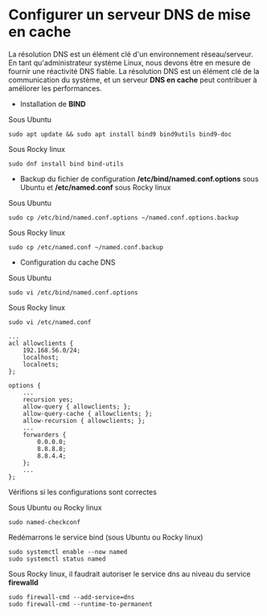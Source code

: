 # Configurer un serveur DNS de mise en cache

La résolution DNS est un élément clé d'un environnement réseau/serveur. En tant qu'administrateur système Linux, nous devons être en mesure de fournir une réactivité DNS fiable. La résolution DNS est un élément clé de la communication du système, et un serveur **DNS en cache** peut contribuer à améliorer les performances.

- Installation de **BIND**

Sous Ubuntu

```
sudo apt update && sudo apt install bind9 bind9utils bind9-doc
```

Sous Rocky linux

```
sudo dnf install bind bind-utils
```

- Backup du fichier de configuration **/etc/bind/named.conf.options** sous Ubuntu et **/etc/named.conf** sous Rocky linux

Sous Ubuntu

```
sudo cp /etc/bind/named.conf.options ~/named.conf.options.backup
```

Sous Rocky linux

```
sudo cp /etc/named.conf ~/named.conf.backup
```

- Configuration du cache DNS

Sous Ubuntu

```
sudo vi /etc/bind/named.conf.options
```

Sous Rocky linux

```
sudo vi /etc/named.conf
```

```
...
acl allowclients {
    192.168.56.0/24;
    localhost;
    localnets;
};

options {
    ...
    recursion yes;
    allow-query { allowclients; };
    allow-query-cache { allowclients; };
    allow-recursion { allowclients; };
    ...
    forwarders {
        0.0.0.0;
        8.8.8.8;
        8.8.4.4;
    };
    ...
};
```

Vérifions si les configurations sont correctes

Sous Ubuntu ou Rocky linux

```
sudo named-checkconf
```

Redémarrons le service bind (sous Ubuntu ou Rocky linux)

```
sudo systemctl enable --now named
sudo systemctl status named
```

Sous Rocky linux, il faudrait autoriser le service dns au niveau du service **firewalld**

```
sudo firewall-cmd --add-service=dns
sudo firewall-cmd --runtime-to-permanent
```
